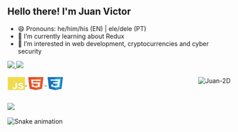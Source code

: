## Hello there! I'm Juan Victor

- 😄 Pronouns: he/him/his (EN) | ele/dele (PT)
- 🌱 I’m currently learning about Redux
- 🔭 I’m interested in web development, cryptocurrencies and cyber security

<div>
  <a href="https://github.com/juan-formoso">
  <img height="180em" src="https://github-readme-stats.vercel.app/api?username=juan-formoso&show_icons=true&theme=cobalt&include_all_commits=true&count_private=true"/>
  <img height="180em" src="https://github-readme-stats.vercel.app/api/top-langs/?username=juan-formoso&layout=compact&langs_count=7&theme=cobalt"/>
</div>
<div style="display: inline_block"><br>
  <img align="center" alt="Juan-Js" height="30" width="40" src="https://raw.githubusercontent.com/devicons/devicon/master/icons/javascript/javascript-plain.svg">
  <img align="center" alt="Juan-HTML" height="30" width="40" src="https://raw.githubusercontent.com/devicons/devicon/master/icons/html5/html5-original.svg">
  <img align="center" alt="Juan-CSS" height="30" width="40" src="https://raw.githubusercontent.com/devicons/devicon/master/icons/css3/css3-original.svg">
  <img align="right" alt="Juan-2D" src="https://media.discordapp.net/attachments/790777588230389783/875079058235482172/SPOILER_ezgif.com-crop.gif?width=240&height=200">
</div>

##

<div>
  <a href="https://www.linkedin.com/in/juanvformoso/" target="_blank"><img src="https://img.shields.io/badge/-LinkedIn-%230077B5?style=for-the-             badge&logo=linkedin&logoColor=white" target="_blank"></a>
  
  ![Snake animation](https://github.com/juan-formoso/juan-formoso/blob/output/github-contribution-grid-snake.svg)
</div>
